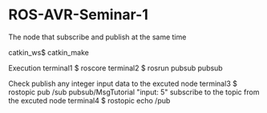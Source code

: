 # ROS-AVR-Seminar-1
The node that subscribe and publish at the same time

catkin_ws$ catkin_make

Execution
terminal1 $ roscore
terminal2 $ rosrun pubsub pubsub

Check
publish any integer input data to the excuted node
terminal3 $ rostopic pub /sub pubsub/MsgTutorial "input: 5"
subscribe to the topic from the excuted node
terminal4 $ rostopic echo /pub
